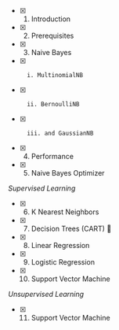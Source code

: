 - [x]   1. Introduction     
- [x]   2. Prerequisites
- [x]   3. Naive Bayes
- [x]       i. MultinomialNB
- [x]       ii. BernoulliNB
- [x]       iii. and GaussianNB
- [x]   4. Performance
- [x]   5. Naive Bayes Optimizer

*Supervised Learning*
- [x]   6. K Nearest Neighbors
- [x]   7. Decision Trees (CART) 🌲
- [x]   8. Linear Regression
- [x]   9. Logistic Regression
- [x]   10. Support Vector Machine

*Unsupervised Learning*
- [x]   11. Support Vector Machine

